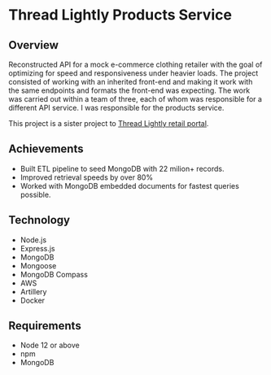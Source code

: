 # Thread Lightly Products Service
## Overview

Reconstructed API for a mock e-commerce clothing retailer with the goal of optimizing for speed and responsiveness under heavier loads. The project consisted of working with an inherited front-end and making it work with the same endpoints and formats the front-end was expecting. The work was carried out within a team of three, each of whom was responsible for a different API service. I was responsible for the products service.

This project is a sister project to [Thread Lightly retail portal](https://github.com/alejleon/project_catwalk).


## Achievements
 - Built ETL pipeline to seed MongoDB with 22 milion+ records.
 - Improved retrieval speeds by over 80%
 - Worked with MongoDB embedded documents for fastest queries possible.

## Technology

- Node.js
- Express.js
- MongoDB
- Mongoose
- MongoDB Compass
- AWS
- Artillery
- Docker


## Requirements 
- Node 12 or above
- npm
- MongoDB
